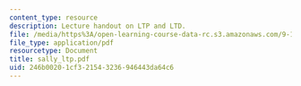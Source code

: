 ```yaml
---
content_type: resource
description: Lecture handout on LTP and LTD.
file: /media/https%3A/open-learning-course-data-rc.s3.amazonaws.com/9-15-biochemistry-and-pharmacology-of-synaptic-transmission-fall-2007/246b00201cf321543236946443da64c6_sally_ltp.pdf
file_type: application/pdf
resourcetype: Document
title: sally_ltp.pdf
uid: 246b0020-1cf3-2154-3236-946443da64c6
---
```

